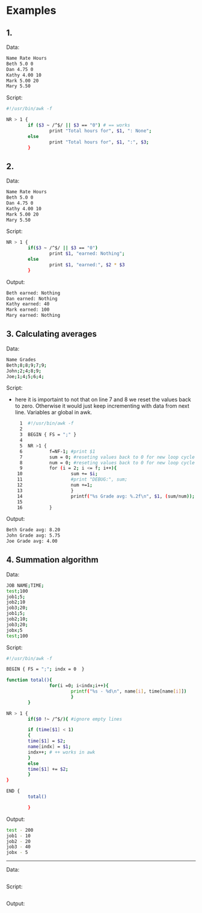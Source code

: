 # Examples

## 1.
Data: 

```bash
Name Rate Hours
Beth 5.0 0
Dan 4.75 0
Kathy 4.00 10
Mark 5.00 20
Mary 5.50
```
Script:

```bash
#!/usr/bin/awk -f

NR > 1 {
        if ($3 ~ /^$/ || $3 == "0") # == works
                print "Total hours for", $1, ": None";
        else
                print "Total hours for", $1, ":", $3;
        }


```

## 2.

Data: 

```bash
Name Rate Hours
Beth 5.0 0
Dan 4.75 0
Kathy 4.00 10
Mark 5.00 20
Mary 5.50
```
Script:

```bash
NR > 1 {
        if($3 ~ /^$/ || $3 == "0")
                print $1, "earned: Nothing";
        else 
                print $1, "earned:", $2 * $3
        }

```
Output:

```bash
Beth earned: Nothing
Dan earned: Nothing
Kathy earned: 40
Mark earned: 100
Mary earned: Nothing
```
## 3. Calculating averages

Data: 

```bash
Name Grades
Beth;8;8;9;7;9;
John;2;4;8;9;
Joe;1;4;5;6;4;
```
Script:
* here it is importaint to not that on line 7 and 8 we reset the values back to zero. Otherwise it would just keep incrementing with data from next line. Variables ar global in awk.

```bash
     1  #!/usr/bin/awk -f
     2
     3  BEGIN { FS = ";" }
     4
     5  NR >1 { 
     6          f=NF-1; #print $1
     7          sum = 0; #reseting values back to 0 for new loop cycle
     8          num = 0; #reseting values back to 0 for new loop cycle
     9          for (i = 2; i <= f; i++){
    10                  sum += $i;
    11                  #print "DEBUG:", sum;
    12                  num +=1;
    13                  }
    14                  printf("%s Grade avg: %.2f\n", $1, (sum/num));
    15
    16          } 
```
Output:

```bash
Beth Grade avg: 8.20
John Grade avg: 5.75
Joe Grade avg: 4.00
```

## 4. Summation algorithm 

Data: 

```bash
JOB NAME;TIME;
test;100
job1;5;
job2;10
job3;20;
job1;5;
job2;10;
job3;20;
jobx;5
test;100


```
Script:

```bash
#!/usr/bin/awk -f

BEGIN { FS = ";"; indx = 0  }

function total(){
                for(i =0; i<indx;i++){
                        printf("%s - %d\n", name[i], time[name[i]])
                        }
        }

NR > 1 {
        if($0 !~ /^$/){ #ignore empty lines

        if (time[$1] < 1) 
        {
        time[$1] = $2;
        name[indx] = $1;
        indx++; # ++ works in awk
        }
        else 
        time[$1] += $2;
        }
}

END {
        total()

        }

```
Output:

```bash
test - 200
job1 - 10
job2 - 20
job3 - 40
jobx - 5

```


---

Data: 

```bash

```
Script:

```bash

```
Output:

```bash

```